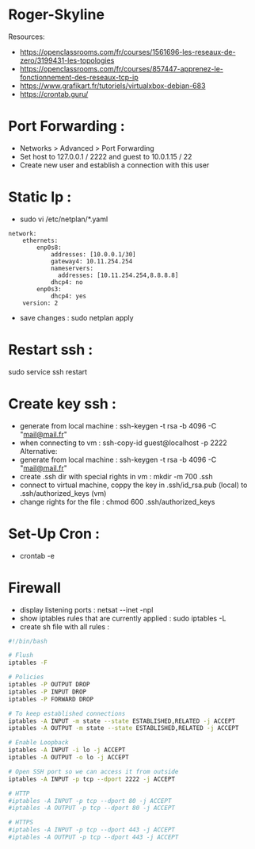 # Roger-Skyline

Resources: 
- https://openclassrooms.com/fr/courses/1561696-les-reseaux-de-zero/3199431-les-topologies
- https://openclassrooms.com/fr/courses/857447-apprenez-le-fonctionnement-des-reseaux-tcp-ip
- https://www.grafikart.fr/tutoriels/virtualxbox-debian-683
- https://crontab.guru/

# Port Forwarding : 
- Networks > Advanced > Port Forwarding
- Set host to 127.0.0.1 / 2222 and guest to 10.0.1.15 / 22
- Create new user and establish a connection with this user

# Static Ip :
- sudo vi /etc/netplan/*.yaml
```
network:
    ethernets:
        enp0s8:
            addresses: [10.0.0.1/30]
            gateway4: 10.11.254.254
            nameservers:
              addresses: [10.11.254.254,8.8.8.8]
            dhcp4: no
        enp0s3:
            dhcp4: yes
    version: 2
```
- save changes : sudo netplan apply

# Restart ssh : 
sudo service ssh restart

# Create key ssh : 
- generate from local machine : ssh-keygen -t rsa -b 4096 -C "mail@mail.fr"
- when connecting to vm : ssh-copy-id guest@localhost -p 2222
Alternative:
- generate from local machine : ssh-keygen -t rsa -b 4096 -C "mail@mail.fr"
- create .ssh dir with special rights in vm : mkdir -m 700 .ssh 
- connect to virtual machine, coppy the key in .ssh/id_rsa.pub (local) to .ssh/authorized_keys (vm) 
- change rights for the file : chmod 600 .ssh/authorized_keys

# Set-Up Cron : 
- crontab -e

# Firewall
- display listening ports : netsat --inet -npl
- show iptables rules that are currently applied : sudo iptables -L
- create sh file with all rules :
``` sh
#!/bin/bash

# Flush
iptables -F

# Policies
iptables -P OUTPUT DROP
iptables -P INPUT DROP
iptables -P FORWARD DROP

# To keep established connections
iptables -A INPUT -m state --state ESTABLISHED,RELATED -j ACCEPT
iptables -A OUTPUT -m state --state ESTABLISHED,RELATED -j ACCEPT

# Enable Loopback
iptables -A INPUT -i lo -j ACCEPT
iptables -A OUTPUT -o lo -j ACCEPT

# Open SSH port so we can access it from outside
iptables -A INPUT -p tcp --dport 2222 -j ACCEPT

# HTTP
#iptables -A INPUT -p tcp --dport 80 -j ACCEPT
#iptables -A OUTPUT -p tcp --dport 80 -j ACCEPT

# HTTPS
#iptables -A INPUT -p tcp --dport 443 -j ACCEPT
#iptables -A OUTPUT -p tcp --dport 443 -j ACCEPT

```
